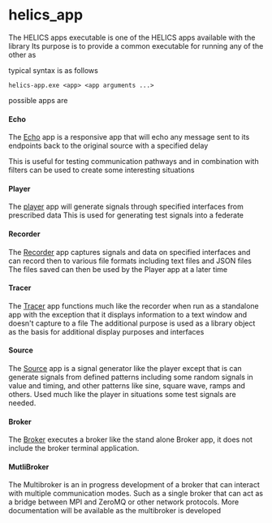 helics_app
=======

The HELICS apps executable is one of the HELICS apps available with the library
Its purpose is to provide a common executable for running any of the other as

typical syntax is as follows
```
helics-app.exe <app> <app arguments ...>  
```
possible apps are

#### Echo
The [Echo](echo.md) app is a responsive app that will echo any message sent to its endpoints back to the original source with a specified delay

This is useful for testing communication pathways and in combination with filters can be used to create some interesting situations

#### Player
The [player](Player.md) app will generate signals through specified interfaces from prescribed data
This is used for generating test signals into a federate

#### Recorder
The [Recorder](Recorder.md) app captures signals and data on specified interfaces and can record then to various file formats including text files and JSON files
The files saved can then be used by the Player app at a later time

#### Tracer
The [Tracer](Tracer.md) app functions much like the recorder when run as a standalone app with the exception that it displays information to a text window and doesn't capture to a file
The additional purpose is used as a library object as the basis for additional display purposes and interfaces

#### Source
The [Source](Source.md) app is a signal generator like the player except that is can generate signals from defined patterns including some random signals in value and timing, and other patterns like sine, square wave, ramps
and others.  Used much like the player in situations some test signals are needed.

#### Broker
The [Broker](Broker.md) executes a broker like the stand alone Broker app, it does not include the broker terminal application.

#### MutliBroker
The Multibroker is an in progress development of a broker that can interact with multiple communication modes.  Such as a single broker that can act as a bridge between MPI and ZeroMQ or other network protocols.  More documentation will be available as the multibroker is developed
